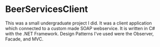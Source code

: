 BeerServicesClient
==================

This was a small undergraduate project I did. It was a client application which connected to a custom made SOAP webservice. It is written in C# with the .NET Framework. Design Patterns I've used were the Observer, Facade, and MVC. 

